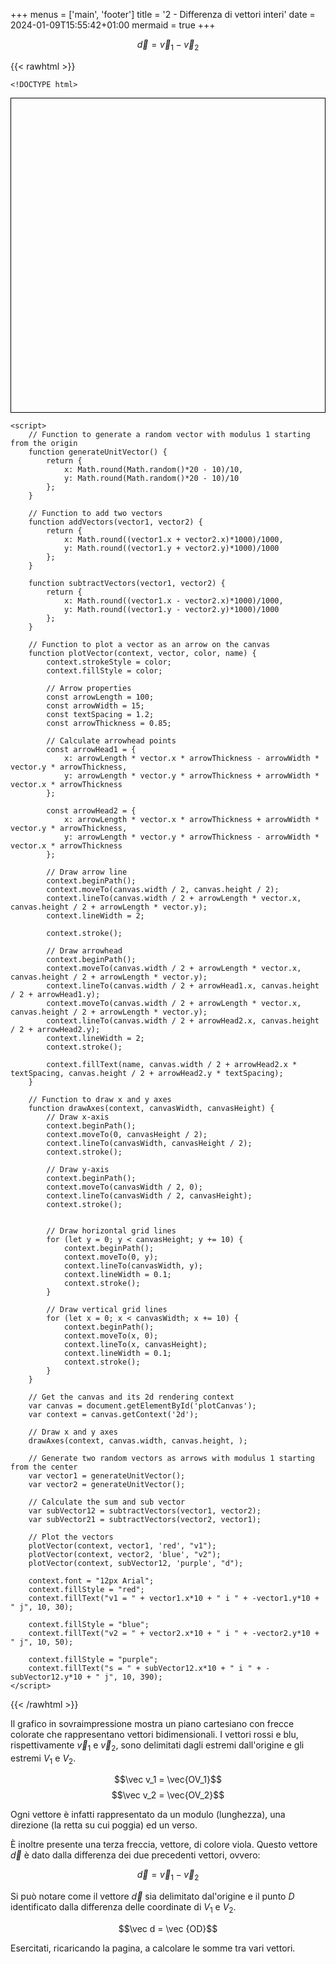 +++
menus = ['main', 'footer']
title = '2 - Differenza di vettori interi'
date = 2024-01-09T15:55:42+01:00
mermaid = true
+++

$$\vec d = \vec v_1 - \vec v_2$$

<p>

{{< rawhtml >}}

    <!DOCTYPE html>
<html lang="en">
<head>
    <meta charset="UTF-8">
    <meta name="viewport" content="width=device-width, initial-scale=1.0">
    <title>Random Vectors Plot</title>
    <style>
        canvas {
            border: 1px solid #000;
            padding-left: 0;
            padding-right: 0;
            margin-left: auto;
            margin-right: auto;
            display: block;
        }
    </style>
</head>
<body>
    <canvas id="plotCanvas" width="400" height="400"></canvas>

    <script>
        // Function to generate a random vector with modulus 1 starting from the origin
        function generateUnitVector() {
            return {
                x: Math.round(Math.random()*20 - 10)/10,
                y: Math.round(Math.random()*20 - 10)/10
            };
        }

        // Function to add two vectors
        function addVectors(vector1, vector2) {
            return {
                x: Math.round((vector1.x + vector2.x)*1000)/1000,
                y: Math.round((vector1.y + vector2.y)*1000)/1000
            };
        }

        function subtractVectors(vector1, vector2) {
            return {
                x: Math.round((vector1.x - vector2.x)*1000)/1000,
                y: Math.round((vector1.y - vector2.y)*1000)/1000
            };
        }

        // Function to plot a vector as an arrow on the canvas
        function plotVector(context, vector, color, name) {
            context.strokeStyle = color;
            context.fillStyle = color;

            // Arrow properties
            const arrowLength = 100;
            const arrowWidth = 15;
            const textSpacing = 1.2;
            const arrowThickness = 0.85;

            // Calculate arrowhead points
            const arrowHead1 = {
                x: arrowLength * vector.x * arrowThickness - arrowWidth * vector.y * arrowThickness,
                y: arrowLength * vector.y * arrowThickness + arrowWidth * vector.x * arrowThickness
            };

            const arrowHead2 = {
                x: arrowLength * vector.x * arrowThickness + arrowWidth * vector.y * arrowThickness,
                y: arrowLength * vector.y * arrowThickness - arrowWidth * vector.x * arrowThickness
            };

            // Draw arrow line
            context.beginPath();
            context.moveTo(canvas.width / 2, canvas.height / 2);
            context.lineTo(canvas.width / 2 + arrowLength * vector.x, canvas.height / 2 + arrowLength * vector.y);
            context.lineWidth = 2;

            context.stroke();

            // Draw arrowhead
            context.beginPath();
            context.moveTo(canvas.width / 2 + arrowLength * vector.x, canvas.height / 2 + arrowLength * vector.y);
            context.lineTo(canvas.width / 2 + arrowHead1.x, canvas.height / 2 + arrowHead1.y);
            context.moveTo(canvas.width / 2 + arrowLength * vector.x, canvas.height / 2 + arrowLength * vector.y);
            context.lineTo(canvas.width / 2 + arrowHead2.x, canvas.height / 2 + arrowHead2.y);
            context.lineWidth = 2;
            context.stroke();

            context.fillText(name, canvas.width / 2 + arrowHead2.x * textSpacing, canvas.height / 2 + arrowHead2.y * textSpacing); 
        }

        // Function to draw x and y axes
        function drawAxes(context, canvasWidth, canvasHeight) {
            // Draw x-axis
            context.beginPath();
            context.moveTo(0, canvasHeight / 2);
            context.lineTo(canvasWidth, canvasHeight / 2);
            context.stroke();

            // Draw y-axis
            context.beginPath();
            context.moveTo(canvasWidth / 2, 0);
            context.lineTo(canvasWidth / 2, canvasHeight);
            context.stroke();


            // Draw horizontal grid lines
            for (let y = 0; y < canvasHeight; y += 10) {
                context.beginPath();
                context.moveTo(0, y);
                context.lineTo(canvasWidth, y);
                context.lineWidth = 0.1;
                context.stroke();
            }

            // Draw vertical grid lines
            for (let x = 0; x < canvasWidth; x += 10) {
                context.beginPath();
                context.moveTo(x, 0);
                context.lineTo(x, canvasHeight);
                context.lineWidth = 0.1;
                context.stroke();
            }
        }

        // Get the canvas and its 2d rendering context
        var canvas = document.getElementById('plotCanvas');
        var context = canvas.getContext('2d');

        // Draw x and y axes
        drawAxes(context, canvas.width, canvas.height, );

        // Generate two random vectors as arrows with modulus 1 starting from the center
        var vector1 = generateUnitVector();
        var vector2 = generateUnitVector();

        // Calculate the sum and sub vector
        var subVector12 = subtractVectors(vector1, vector2);
        var subVector21 = subtractVectors(vector2, vector1);

        // Plot the vectors
        plotVector(context, vector1, 'red', "v1");
        plotVector(context, vector2, 'blue', "v2");
        plotVector(context, subVector12, 'purple', "d");

        context.font = "12px Arial";
        context.fillStyle = "red";
        context.fillText("v1 = " + vector1.x*10 + " i " + -vector1.y*10 + " j", 10, 30); 
        
        context.fillStyle = "blue";
        context.fillText("v2 = " + vector2.x*10 + " i " + -vector2.y*10 + " j", 10, 50); 
        
        context.fillStyle = "purple";
        context.fillText("s = " + subVector12.x*10 + " i " + -subVector12.y*10 + " j", 10, 390); 
    </script>
</body>
</html>


{{< /rawhtml >}}

</p>

Il grafico in sovraimpressione mostra un piano cartesiano con frecce colorate che rappresentano vettori bidimensionali. 
I vettori rossi e blu, rispettivamente $\vec v_1$ e $\vec v_2$, sono delimitati dagli estremi dall'origine e gli estremi $V_1$ e $V_2$.

$$\vec v_1 = \vec{OV_1}$$ 
$$\vec v_2 = \vec{OV_2}$$ 

Ogni vettore è infatti rappresentato da un modulo (lunghezza), una direzione (la retta su cui poggia) ed un verso.

È inoltre presente una terza freccia, vettore, di colore viola. Questo vettore $\vec d$ è dato dalla differenza dei due precedenti vettori, ovvero:

$$\vec d = \vec v_1 - \vec v_2$$

Si può notare come il vettore $\vec d$ sia delimitato dal'origine e il punto $D$ identificato dalla differenza delle coordinate di $V_1$ e $V_2$.

$$\vec d = \vec {OD}$$

Esercitati, ricaricando la pagina, a calcolare le somme tra vari vettori.
